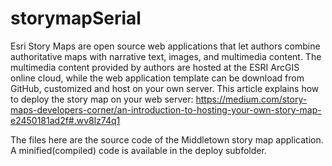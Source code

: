 # storymapSerial
Esri Story Maps are open source web applications that let authors combine authoritative maps with narrative text, images, and multimedia content. The multimedia content provided by authors are hosted at the ESRI ArcGIS online cloud, while the web application template can be download from GitHub, customized and host on your own server. This article explains how to deploy the story map on your web server: https://medium.com/story-maps-developers-corner/an-introduction-to-hosting-your-own-story-map-e2450181ad2f#.wv8lz74q1 

The files here are the source code of the Middletown story map application.  A minified(compiled) code is available in the deploy subfolder. 
 
